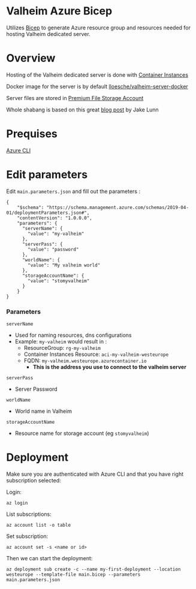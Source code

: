 # Valheim Azure Bicep
Utilizes [Bicep](https://docs.microsoft.com/en-us/azure/azure-resource-manager/bicep/overview?tabs=bicep) to generate Azure resource group and resources needed for hosting Valheim dedicated server.


# Overview
Hosting of the Valheim dedicated server is done with [Container Instances](https://docs.microsoft.com/en-us/azure/container-instances/container-instances-overview)

Docker image for the server is by default [lloesche/valheim-server-docker](https://github.com/lloesche/valheim-server-docker)  

Server files are stored in [Premium File Storage Account](https://azure.microsoft.com/en-us/pricing/details/storage/files/)

Whole shabang is based on this great [blog post](https://jakelunn.medium.com/host-a-valheim-dedicated-server-using-azure-container-instances-81d35b061f08) by Jake Lunn

# Prequises
 [Azure CLI](https://docs.microsoft.com/en-us/cli/azure/install-azure-cli)

# Edit parameters
Edit `main.parameters.json` and fill out the parameters :

```
{
    "$schema": "https://schema.management.azure.com/schemas/2019-04-01/deploymentParameters.json#",
    "contentVersion": "1.0.0.0",
    "parameters": {
      "serverName": {
        "value": "my-valheim"
      },
      "serverPass": {
        "value": "password"
      },
      "worldName": {
        "value": "My valheim world"
      },
      "storageAccountName": {
        "value": "stomyvalheim"
      }
    }
}
```

### Parameters
`serverName`
 - Used for naming resources, dns configurations
 - Example: `my-valheim` would result in :
    - ResourceGroup: `rg-my-valheim`
    - Container Instances Resource: `aci-my-valheim-westeurope`
    - FQDN: `my-valheim.westeurope.azurecontainer.io` 
        - **This is the address you use to connect to the valheim server**

`serverPass`
- Server Password

`worldName`
- World name in Valheim

`storageAccountName`
- Resource name for storage account (eg `stomyvalheim`)

# Deployment

Make sure you are authenticated with Azure CLI and that you have right subscription selected:

Login:
```
az login
```

List subscriptions:
```
az account list -o table
```

Set subscription:
```
az account set -s <name or id>
```

Then we can start the deployment:
```
az deployment sub create -c --name my-first-deployment --location westeurope --template-file main.bicep --parameters main.parameters.json
```